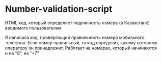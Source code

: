 # Number-validation-script
HTML код, который определяет подлинность номера (в Казахстане) вводимого пользователем 

Я написала код, проверяющий правильность номера мобильного телефона.
Если номер правильный, то код определит, какому сотовому оператору он принадлежит.
Работает на номерах, который начинаются и на "8", на "+7"

